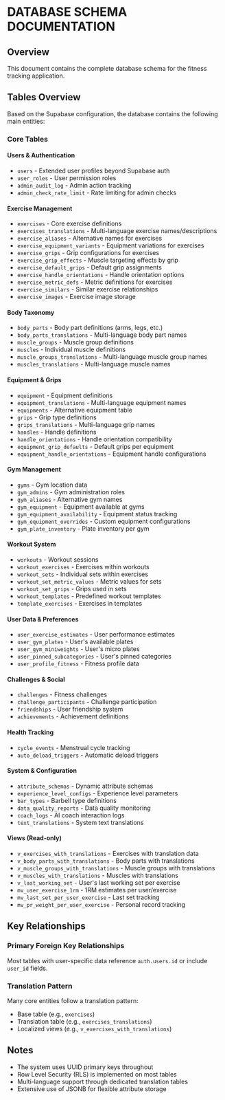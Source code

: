 # DATABASE SCHEMA DOCUMENTATION

## Overview
This document contains the complete database schema for the fitness tracking application.

## Tables Overview

Based on the Supabase configuration, the database contains the following main entities:

### Core Tables

#### Users & Authentication
- `users` - Extended user profiles beyond Supabase auth
- `user_roles` - User permission roles
- `admin_audit_log` - Admin action tracking
- `admin_check_rate_limit` - Rate limiting for admin checks

#### Exercise Management
- `exercises` - Core exercise definitions
- `exercises_translations` - Multi-language exercise names/descriptions
- `exercise_aliases` - Alternative names for exercises
- `exercise_equipment_variants` - Equipment variations for exercises
- `exercise_grips` - Grip configurations for exercises
- `exercise_grip_effects` - Muscle targeting effects by grip
- `exercise_default_grips` - Default grip assignments
- `exercise_handle_orientations` - Handle orientation options
- `exercise_metric_defs` - Metric definitions for exercises
- `exercise_similars` - Similar exercise relationships
- `exercise_images` - Exercise image storage

#### Body Taxonomy
- `body_parts` - Body part definitions (arms, legs, etc.)
- `body_parts_translations` - Multi-language body part names
- `muscle_groups` - Muscle group definitions
- `muscles` - Individual muscle definitions
- `muscle_groups_translations` - Multi-language muscle group names
- `muscles_translations` - Multi-language muscle names

#### Equipment & Grips
- `equipment` - Equipment definitions
- `equipment_translations` - Multi-language equipment names
- `equipments` - Alternative equipment table
- `grips` - Grip type definitions
- `grips_translations` - Multi-language grip names
- `handles` - Handle definitions
- `handle_orientations` - Handle orientation compatibility
- `equipment_grip_defaults` - Default grips per equipment
- `equipment_handle_orientations` - Equipment handle configurations

#### Gym Management
- `gyms` - Gym location data
- `gym_admins` - Gym administration roles
- `gym_aliases` - Alternative gym names
- `gym_equipment` - Equipment available at gyms
- `gym_equipment_availability` - Equipment status tracking
- `gym_equipment_overrides` - Custom equipment configurations
- `gym_plate_inventory` - Plate inventory per gym

#### Workout System
- `workouts` - Workout sessions
- `workout_exercises` - Exercises within workouts
- `workout_sets` - Individual sets within exercises
- `workout_set_metric_values` - Metric values for sets
- `workout_set_grips` - Grips used in sets
- `workout_templates` - Predefined workout templates
- `template_exercises` - Exercises in templates

#### User Data & Preferences
- `user_exercise_estimates` - User performance estimates
- `user_gym_plates` - User's available plates
- `user_gym_miniweights` - User's micro plates
- `user_pinned_subcategories` - User's pinned categories
- `user_profile_fitness` - Fitness profile data

#### Challenges & Social
- `challenges` - Fitness challenges
- `challenge_participants` - Challenge participation
- `friendships` - User friendship system
- `achievements` - Achievement definitions

#### Health Tracking
- `cycle_events` - Menstrual cycle tracking
- `auto_deload_triggers` - Automatic deload triggers

#### System & Configuration
- `attribute_schemas` - Dynamic attribute schemas
- `experience_level_configs` - Experience level parameters
- `bar_types` - Barbell type definitions
- `data_quality_reports` - Data quality monitoring
- `coach_logs` - AI coach interaction logs
- `text_translations` - System text translations

#### Views (Read-only)
- `v_exercises_with_translations` - Exercises with translation data
- `v_body_parts_with_translations` - Body parts with translations
- `v_muscle_groups_with_translations` - Muscle groups with translations
- `v_muscles_with_translations` - Muscles with translations
- `v_last_working_set` - User's last working set per exercise
- `mv_user_exercise_1rm` - 1RM estimates per user/exercise
- `mv_last_set_per_user_exercise` - Last set tracking
- `mv_pr_weight_per_user_exercise` - Personal record tracking

## Key Relationships

### Primary Foreign Key Relationships
Most tables with user-specific data reference `auth.users.id` or include `user_id` fields.

### Translation Pattern
Many core entities follow a translation pattern:
- Base table (e.g., `exercises`)
- Translation table (e.g., `exercises_translations`)
- Localized views (e.g., `v_exercises_with_translations`)

## Notes
- The system uses UUID primary keys throughout
- Row Level Security (RLS) is implemented on most tables
- Multi-language support through dedicated translation tables
- Extensive use of JSONB for flexible attribute storage